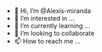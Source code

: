 - 👋 Hi, I’m @Alexis-miranda
- 👀 I’m interested in ...
- 🌱 I’m currently learning ...
- 💞️ I’m looking to collaborate 
- 📫 How to reach me ...

<!---
Alexis-miranda/Alexis-miranda is a ✨ special ✨ repository because its `README.md` (this file) appears on your GitHub profile.
You can click the Preview link to take a look at your changes.
--->
